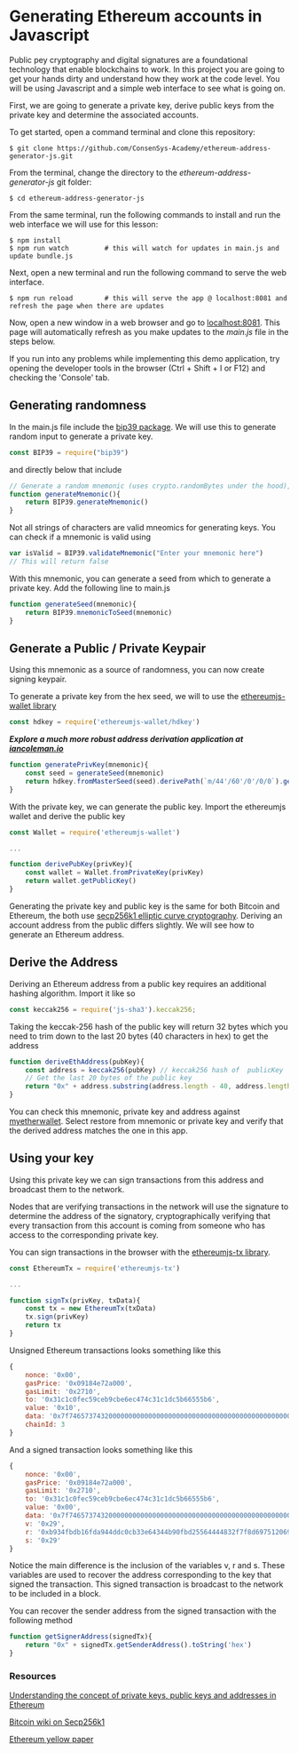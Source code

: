 # Generating Ethereum accounts in Javascript

Public pey cryptography and digital signatures are a foundational technology that enable blockchains to work. In this project you are going to get your hands dirty and understand how they work at the code level. You will be using Javascript and a simple web interface to see what is going on.

First, we are going to generate a private key, derive public keys from the private key and determine the
associated accounts. 

To get started, open a command terminal and clone this repository: 

```
$ git clone https://github.com/ConsenSys-Academy/ethereum-address-generator-js.git
```

From the terminal, change the directory to the *ethereum-address-generator-js* git folder: 

```
$ cd ethereum-address-generator-js
```

From the same terminal, run the following commands to install and run the web interface we will use for this lesson: 

```
$ npm install
$ npm run watch         # this will watch for updates in main.js and update bundle.js
```

Next, open a new terminal and run the following command to serve the web interface. 
```
$ npm run reload        # this will serve the app @ localhost:8081 and refresh the page when there are updates 
```

Now, open a new window in a web browser and go to [localhost:8081](localhost:8081). This page will automatically refresh as you make updates to the *main.js* file in the steps below.

If you run into any problems while implementing this demo application, try opening the developer tools in the browser (Ctrl + Shift + I or F12) and checking the 'Console' tab.

## Generating randomness

In the main.js file include the [bip39 package](https://www.npmjs.com/package/bip39). We will use this to generate random input to generate a private key.

```javascript
const BIP39 = require("bip39")
```
and directly below that include
```javascript
// Generate a random mnemonic (uses crypto.randomBytes under the hood), defaults to 128-bits of entropy
function generateMnemonic(){
    return BIP39.generateMnemonic()
}
```
Not all strings of characters are valid mneomics for generating keys. You can check if a mnemonic is valid using
```javascript
var isValid = BIP39.validateMnemonic("Enter your mnemonic here")
// This will return false
```

With this mnemonic, you can generate a seed from which to generate a private key. Add the following line to main.js
```javascript
function generateSeed(mnemonic){
    return BIP39.mnemonicToSeed(mnemonic)
}
```

## Generate a Public / Private Keypair

Using this mnemonic as a source of randomness, you can now create signing keypair.

To generate a private key from the hex seed, we will to use the [ethereumjs-wallet library](https://github.com/ethereumjs/ethereumjs-wallet)
```javascript
const hdkey = require('ethereumjs-wallet/hdkey')
```

__*Explore a much more robust address derivation application at [iancoleman.io](https://iancoleman.io/bip39/)*__

```javascript
function generatePrivKey(mnemonic){
    const seed = generateSeed(mnemonic)
    return hdkey.fromMasterSeed(seed).derivePath(`m/44'/60'/0'/0/0`).getWallet().getPrivateKey()
}
```
With the private key, we can generate the public key. Import the ethereumjs wallet and derive the public key

```javascript
const Wallet = require('ethereumjs-wallet')

...

function derivePubKey(privKey){
    const wallet = Wallet.fromPrivateKey(privKey)    
    return wallet.getPublicKey()
}
```

Generating the private key and public key is the same for both Bitcoin and Ethereum, the both use [secp256k1 elliptic curve cryptography](https://en.bitcoin.it/wiki/Secp256k1). Deriving an account address
from the public differs slightly. We will see how to generate an Ethereum address.

## Derive the Address

Deriving an Ethereum address from a public key requires an additional hashing algorithm. Import it like so
```javascript
const keccak256 = require('js-sha3').keccak256;
```
Taking the keccak-256 hash of the public key will return 32 bytes which you need to trim down to the last 20 bytes (40 characters in hex) to get the address
```javascript
function deriveEthAddress(pubKey){
    const address = keccak256(pubKey) // keccak256 hash of  publicKey
    // Get the last 20 bytes of the public key
    return "0x" + address.substring(address.length - 40, address.length)    
}
```

You can check this mnemonic, private key and address against [myetherwallet](https://www.myetherwallet.com/#view-wallet-info). Select restore from mnemonic or private key and verify that the derived address matches the one in this app.


## Using your key

Using this private key we can sign transactions from this address and broadcast them to the network.

Nodes that are verifying transactions in the network will use the signature to determine the address of the signatory, cryptographically verifying that every transaction from this account is coming from someone who has access to the corresponding private key. 

You can sign transactions in the browser with the [ethereumjs-tx library](https://github.com/ethereumjs/ethereumjs-tx).

```javascript
const EthereumTx = require('ethereumjs-tx')

...

function signTx(privKey, txData){
    const tx = new EthereumTx(txData)
    tx.sign(privKey)
    return tx
}
```

Unsigned Ethereum transactions looks something like this
```javascript
{
    nonce: '0x00',
    gasPrice: '0x09184e72a000', 
    gasLimit: '0x2710',
    to: '0x31c1c0fec59ceb9cbe6ec474c31c1dc5b66555b6', 
    value: '0x10', 
    data: '0x7f7465737432000000000000000000000000000000000000000000000000000000600057',
    chainId: 3
}
```

And a signed transaction looks something like this

```javascript
{ 
    nonce: '0x00', 
    gasPrice: '0x09184e72a000', 
    gasLimit: '0x2710', 
    to: '0x31c1c0fec59ceb9cbe6ec474c31c1dc5b66555b6', 
    value: '0x00', 
    data: '0x7f7465737432000000000000000000000000000000000000000000000000000000600057', 
    v: '0x29', 
    r: '0xb934fbdb16fda944ddc0cb33e64344b90fbd25564444832f7f8d697512069402',
    s: '0x29' 
}
```

Notice the main difference is the inclusion of the variables v, r and s. These variables are used to recover the address corresponding to the key that signed the transaction. This signed transaction is broadcast to the network to be included in a block.

You can recover the sender address from the signed transaction with the following method

```javascript
function getSignerAddress(signedTx){
    return "0x" + signedTx.getSenderAddress().toString('hex')
}
```

### Resources

[Understanding the concept of private keys, public keys and addresses in Ethereum](https://etherworld.co/2017/11/17/understanding-the-concept-of-private-key-public-key-and-address-in-ethereum-blockchain/)

[Bitcoin wiki on Secp256k1](https://en.bitcoin.it/wiki/Secp256k1)

[Ethereum yellow paper](http://gavwood.com/paper.pdf)
